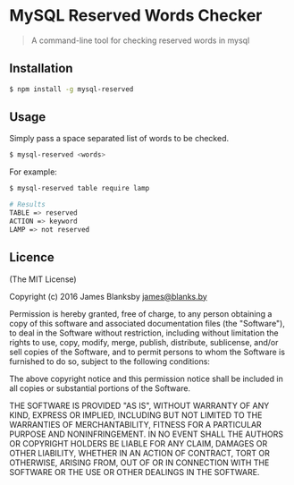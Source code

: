 # MySQL Reserved Words Checker

> A command-line tool for checking reserved words in mysql

## Installation 

```bash
$ npm install -g mysql-reserved
```

## Usage

Simply pass a space separated list of words to be checked.

```bash
$ mysql-reserved <words>
```

For example:

```bash
$ mysql-reserved table require lamp

# Results
TABLE => reserved
ACTION => keyword
LAMP => not reserved
```

## Licence

(The MIT License)

Copyright (c) 2016 James Blanksby james@blanks.by

Permission is hereby granted, free of charge, to any person obtaining a copy of this software and associated documentation files (the "Software"), to deal in the Software without restriction, including without limitation the rights to use, copy, modify, merge, publish, distribute, sublicense, and/or sell copies of the Software, and to permit persons to whom the Software is furnished to do so, subject to the following conditions:

The above copyright notice and this permission notice shall be included in all copies or substantial portions of the Software.

THE SOFTWARE IS PROVIDED "AS IS", WITHOUT WARRANTY OF ANY KIND, EXPRESS OR IMPLIED, INCLUDING BUT NOT LIMITED TO THE WARRANTIES OF MERCHANTABILITY, FITNESS FOR A PARTICULAR PURPOSE AND NONINFRINGEMENT. IN NO EVENT SHALL THE AUTHORS OR COPYRIGHT HOLDERS BE LIABLE FOR ANY CLAIM, DAMAGES OR OTHER LIABILITY, WHETHER IN AN ACTION OF CONTRACT, TORT OR OTHERWISE, ARISING FROM, OUT OF OR IN CONNECTION WITH THE SOFTWARE OR THE USE OR OTHER DEALINGS IN THE SOFTWARE.
